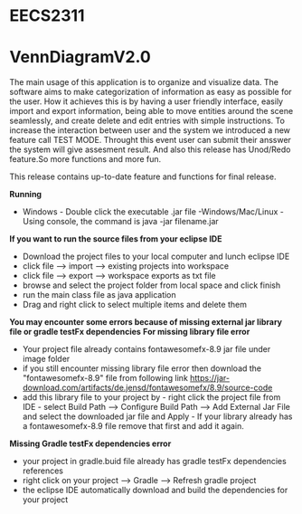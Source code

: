# EECS2311

# VennDiagramV2.0

The main usage of this application is to organize and visualize data. The software aims to make categorization of information as easy as possible for the user. How it achieves this is by having a user friendly interface, easily import and export information, being able to move entities around the scene seamlessly, and create delete and edit entries with simple instructions. To increase the interaction between user and the system we introduced a new feature call TEST MODE. Throught this event user can submit their ansswer the system will give assesment result. And also this release has Unod/Redo feature.So more functions and more fun.

This release contains up-to-date feature and functions for final release.

**Running**
- Windows - Double click the executable .jar file
-Windows/Mac/Linux - Using console, the command is 
                java -jar filename.jar

**If you want to run the source files from your eclipse IDE**
- Download the project files to your local computer and lunch eclipse IDE
- click file --> import --> existing projects into workspace
- click file --> export --> workspace exports as txt file
- browse and select the project folder from local space and click finish
- run the main class file as java application
- Drag and right click to select multiple items and delete them

**You may encounter some errors because of missing external jar library file or gradle testFx dependencies**
**For missing library file error**
- Your project file already contains fontawesomefx-8.9 jar file under image folder
- if you still encounter missing library file error then download the "fontawesomefx-8.9" file from following link
                https://jar-download.com/artifacts/de.jensd/fontawesomefx/8.9/source-code
- add this library file to your project by
                - right click the project file from IDE
                - select Build Path --> Configure Build Path --> Add External Jar File and select the downloaded jar file and Apply
                - If your library already has a fontawesomefx-8.9 file remove that first and add it again.
                
**Missing Gradle testFx dependencies error**
- your project in gradle.buid file already has gradle testFx dependencies references
- right click on your project --> Gradle --> Refresh gradle project
- the eclipse IDE automatically download and build the dependencies for your project 


